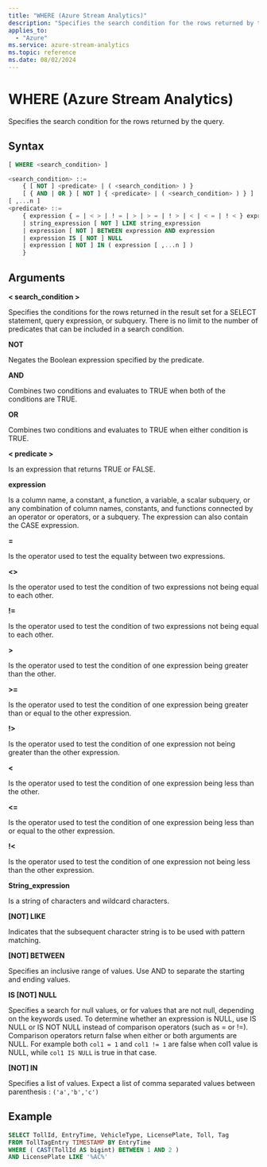 ```yaml
---
title: "WHERE (Azure Stream Analytics)"
description: "Specifies the search condition for the rows returned by the query. "
applies_to:
  - "Azure"
ms.service: azure-stream-analytics
ms.topic: reference
ms.date: 08/02/2024
---
```

# WHERE (Azure Stream Analytics)
  Specifies the search condition for the rows returned by the query.

 ## Syntax

```SQL
[ WHERE <search_condition> ]

<search_condition> ::=
    { [ NOT ] <predicate> | ( <search_condition> ) }
    [ { AND | OR } [ NOT ] { <predicate> | ( <search_condition> ) } ]
[ ,...n ]
<predicate> ::=
    { expression { = | < > | ! = | > | > = | ! > | < | < = | ! < } expression
    | string_expression [ NOT ] LIKE string_expression
    | expression [ NOT ] BETWEEN expression AND expression
    | expression IS [ NOT ] NULL
    | expression [ NOT ] IN ( expression [ ,...n ] )
    }

```

## Arguments
 **\< search_condition >**

 Specifies the conditions for the rows returned in the result set for a SELECT statement, query expression, or subquery. There is no limit to the number of predicates that can be included in a search condition.

 **NOT**

 Negates the Boolean expression specified by the predicate.

 **AND**

 Combines two conditions and evaluates to TRUE when both of the conditions are TRUE.

 **OR**

 Combines two conditions and evaluates to TRUE when either condition is TRUE.

 **\< predicate >**

 Is an expression that returns TRUE or FALSE.

 **expression**

 Is a column name, a constant, a function, a variable, a scalar subquery, or any combination of column names, constants, and functions connected by an operator or operators, or a subquery. The expression can also contain the CASE expression.

 **=**

 Is the operator used to test the equality between two expressions.

 **<>**

 Is the operator used to test the condition of two expressions not being equal to each other.

 **!=**

 Is the operator used to test the condition of two expressions not being equal to each other.

 **>**

 Is the operator used to test the condition of one expression being greater than the other.

 **>=**

 Is the operator used to test the condition of one expression being greater than or equal to the other expression.

 **!>**

 Is the operator used to test the condition of one expression not being greater than the other expression.

 **<**

 Is the operator used to test the condition of one expression being less than the other.

 **<=**

 Is the operator used to test the condition of one expression being less than or equal to the other expression.

 **!<**

 Is the operator used to test the condition of one expression not being less than the other expression.

 **String_expression**

 Is a string of characters and wildcard characters.

 **[NOT] LIKE**

 Indicates that the subsequent character string is to be used with pattern matching.

 **[NOT] BETWEEN**

 Specifies an inclusive range of values. Use AND to separate the starting and ending values.

 **IS [NOT] NULL**

 Specifies a search for null values, or for values that are not null, depending on the keywords used.
 To determine whether an expression is NULL, use IS NULL or IS NOT NULL instead of comparison operators (such as = or !=). Comparison operators return false when either or both arguments are NULL.
For example both `col1 = 1` and `col1 != 1` are false when col1 value is NULL, while `col1 IS NULL` is true in that case.

 **[NOT] IN**

 Specifies a list of values. Expect a list of comma separated values between parenthesis : `('a','b','c')`

## Example

```SQL
SELECT TollId, EntryTime, VehicleType, LicensePlate, Toll, Tag
FROM TollTagEntry TIMESTAMP BY EntryTime
WHERE ( CAST(TollId AS bigint) BETWEEN 1 AND 2 )
AND LicensePlate LIKE '%AC%'

```
